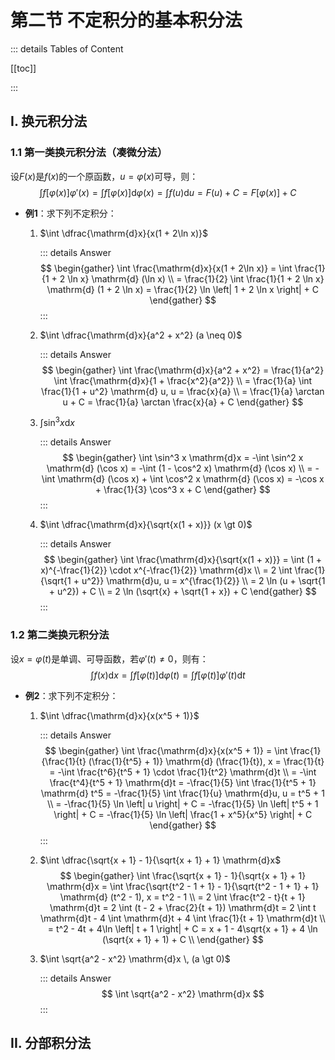 # 第二节 不定积分的基本积分法

::: details Tables of Content

[[toc]]

:::

## I. 换元积分法

### 1.1 第一类换元积分法（凑微分法）

设$F(x)$是$f(x)$的一个原函数，$u = \varphi(x)$可导，则：
$$
\int f\left[ \varphi(x) \right] \varphi'(x) 
= \int f\left[ \varphi(x) \right] \mathrm{d}\varphi(x) 
= \int f(u) \mathrm{d}u 
= F(u) + C 
= F\left[ \varphi(x) \right] + C
$$

- **例1**：求下列不定积分：

    1. $\int \dfrac{\mathrm{d}x}{x(1 + 2\ln x)}$

        ::: details Answer
        $$
        \begin{gather}
        \int \frac{\mathrm{d}x}{x(1 + 2\ln x)} 
        = \int \frac{1}{1 + 2 \ln x} \mathrm{d} (\ln x) \\
        = \frac{1}{2} \int \frac{1}{1 + 2 \ln x} \mathrm{d} (1 + 2 \ln x) 
        = \frac{1}{2} \ln \left| 1 + 2 \ln x \right| + C
        \end{gather}
        $$
        :::

    2. $\int \dfrac{\mathrm{d}x}{a^2 + x^2} (a \neq 0)$
    
        ::: details Answer
        $$
        \begin{gather}
        \int \frac{\mathrm{d}x}{a^2 + x^2}
        = \frac{1}{a^2} \int \frac{\mathrm{d}x}{1 + \frac{x^2}{a^2}} \\
        = \frac{1}{a} \int \frac{1}{1 + u^2} \mathrm{d} u, u = \frac{x}{a} \\
        = \frac{1}{a} \arctan u + C = \frac{1}{a} \arctan \frac{x}{a} + C
        \end{gather}
        $$
    
    3. $\int \sin^3 x \mathrm{d}x$
    
        ::: details Answer
        $$
        \begin{gather}
        \int \sin^3 x \mathrm{d}x
        = -\int \sin^2 x \mathrm{d} (\cos x)
        = -\int (1 - \cos^2 x) \mathrm{d} (\cos x) \\
        = -\int \mathrm{d} (\cos x) + \int \cos^2 x \mathrm{d} (\cos x)
        = -\cos x + \frac{1}{3} \cos^3 x + C
        \end{gather}
        $$
        :::
    
    4. $\int \dfrac{\mathrm{d}x}{\sqrt{x(1 + x)}} (x \gt 0)$
    
        ::: details Answer
        $$
        \begin{gather}
        \int \frac{\mathrm{d}x}{\sqrt{x(1 + x)}}
        = \int (1 + x)^{-\frac{1}{2}} \cdot x^{-\frac{1}{2}} \mathrm{d}x \\
        = 2 \int \frac{1}{\sqrt{1 + u^2}} \mathrm{d}u, u = x^{\frac{1}{2}} \\
        = 2 \ln (u + \sqrt{1 + u^2}) + C \\
        = 2 \ln (\sqrt{x} + \sqrt{1 + x}) + C
        \end{gather}
        $$
        :::

### 1.2 第二类换元积分法

设$x = \varphi(t)$是单调、可导函数，若$\varphi'(t) \neq 0$，则有：
$$
\int f(x) \mathrm{d}x = \int f\left[ \varphi(t) \right] \mathrm{d} \varphi(t) = \int f\left[ \varphi(t) \right] \varphi'(t) \mathrm{d}t
$$

- **例2**：求下列不定积分：

    1. $\int \dfrac{\mathrm{d}x}{x(x^5 + 1)}$

        ::: details Answer
        $$
        \begin{gather}
        \int \frac{\mathrm{d}x}{x(x^5 + 1)}
        = \int \frac{1}{\frac{1}{t} (\frac{1}{t^5} + 1)} \mathrm{d} (\frac{1}{t}), x = \frac{1}{t}
        = -\int \frac{t^6}{t^5 + 1} \cdot \frac{1}{t^2} \mathrm{d}t \\
        = -\int \frac{t^4}{t^5 + 1} \mathrm{d}t
        = -\frac{1}{5} \int \frac{1}{t^5 + 1} \mathrm{d} t^5
        = -\frac{1}{5} \int \frac{1}{u} \mathrm{d}u, u = t^5 + 1 \\
        = -\frac{1}{5} \ln \left| u \right| + C
        = -\frac{1}{5} \ln \left| t^5 + 1 \right| + C
        = -\frac{1}{5} \ln \left| \frac{1 + x^5}{x^5} \right| + C
        \end{gather}
        $$
        :::
    
    2. $\int \dfrac{\sqrt{x + 1} - 1}{\sqrt{x + 1} + 1} \mathrm{d}x$
        $$
        \begin{gather}
        \int \frac{\sqrt{x + 1} - 1}{\sqrt{x + 1} + 1} \mathrm{d}x
        = \int \frac{\sqrt{t^2 - 1 + 1} - 1}{\sqrt{t^2 - 1 + 1} + 1} \mathrm{d} (t^2 - 1), x = t^2 - 1 \\
        = 2 \int \frac{t^2 - t}{t + 1} \mathrm{d}t
        = 2 \int (t - 2 + \frac{2}{t + 1}) \mathrm{d}t
        = 2 \int t \mathrm{d}t - 4 \int \mathrm{d}t + 4 \int \frac{1}{t + 1} \mathrm{d}t \\
        = t^2 - 4t + 4\ln \left| t + 1 \right| + C
        = x + 1 - 4\sqrt{x + 1} + 4 \ln (\sqrt{x + 1} + 1) + C \\
        \end{gather}
        $$
    
    3. $\int \sqrt{a^2 - x^2} \mathrm{d}x \, (a \gt 0)$
    
        ::: details Answer
        $$
        \int \sqrt{a^2 - x^2} \mathrm{d}x
        $$
        :::

## II. 分部积分法



